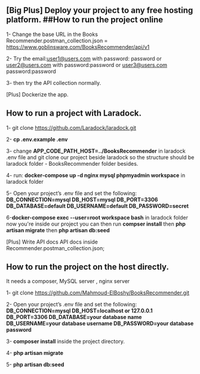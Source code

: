 [Big Plus] Deploy your project to any free hosting platform.
##How to run the project online
---------------------------------------------------------------
1- Change the base URL in the Books Recommender.postman_collection.json = https://www.goblinsware.com/BooksRecommender/api/v1

2- Try the email:user1@users.com with password: password or user2@users.com with password:password or user3@users.com password:password

3- then try the API collection normally.


[Plus] Dockerize the app.
## How to run a project with Laradock.
1- git clone https://github.com/Laradock/laradock.git

2- **cp .env.example .env**

3- change **APP_CODE_PATH_HOST=../BooksRecommender** in laradock .env file and git clone our project beside laradock so the structure should be laradock folder - BooksRecommender folder besides.

4- run: **docker-compose up -d nginx mysql phpmyadmin workspace** in laradock folder

5- Open your project’s .env file and set the following:
**DB_CONNECTION=mysql
DB_HOST=mysql
DB_PORT=3306
DB_DATABASE=default
DB_USERNAME=default
DB_PASSWORD=secret**

6-**docker-compose exec --user=root workspace bash** in laradock folder now you're inside our project you can then run **compser install** then **php artisan migrate** then **php artisan db:seed**


[Plus] Write API docs
API docs inside Recommender.postman_collection.json;

## How to run the project on the host directly.
It needs a composer, MySQL server , nginx server

1- git clone https://github.com/Mahmoud-ElBoshy/BooksRecommender.git

2- Open your project’s .env file and set the following:
**DB_CONNECTION=mysql
DB_HOST=localhost or 127.0.0.1
DB_PORT=3306
DB_DATABASE=your database name
DB_USERNAME=your database username
DB_PASSWORD=your database password**

3- **composer install** inside the project directory.

4- **php artisan migrate**

5- **php artisan db:seed**

